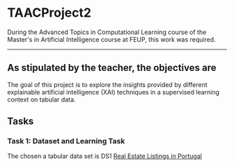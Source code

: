 # TAACProject2

During the Advanced Topics in Computational Learning course of the Master's in Artificial Intelligence course at FEUP, this work was required.

----

## As stipulated by the teacher, the objectives are

The goal of this project is to explore the insights provided by different explainable artificial intelligence (XAI) techniques in a supervised learning context on tabular data.

## Tasks

### Task 1:  Dataset and Learning Task

The chosen a tabular data set is DS1 [Real Estate Listings in Portugal](https://www.kaggle.com/datasets/luvathoms/portugal-real-estate-2024)
